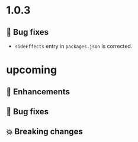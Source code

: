 # 1.0.3

## :bug: Bug fixes

- `sideEffects` entry in `packages.json` is corrected.

# upcoming

## :tada: Enhancements

## :bug: Bug fixes

## :boom: Breaking changes
